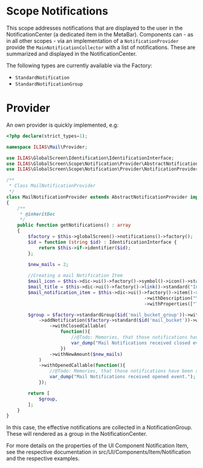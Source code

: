 Scope Notifications
===================
This scope addresses notifications that are displayed to the user in the NotificationCenter (a dedicated item in the MetaBar). 
Components can - as in all other scopes - via an implementation of a `NotificationProvider` provide the `MainNotificationCollector` with a list of notifications. 
These are summarized and displayed in the NotificationCenter.

The following types are currently available via the Factory:

- `StandardNotification`
- `StandardNotificationGroup`

# Provider

An own provider is quickly implemented, e.g:

```php
<?php declare(strict_types=1);

namespace ILIAS\Mail\Provider;

use ILIAS\GlobalScreen\Identification\IdentificationInterface;
use ILIAS\GlobalScreen\Scope\Notification\Provider\AbstractNotificationProvider;
use ILIAS\GlobalScreen\Scope\Notification\Provider\NotificationProvider;

/**
 * Class MailNotificationProvider
 */
class MailNotificationProvider extends AbstractNotificationProvider implements NotificationProvider
{
    /**
     * @inheritDoc
     */
    public function getNotifications() : array
    {
        $factory = $this->globalScreen()->notifications()->factory();
        $id = function (string $id) : IdentificationInterface {
            return $this->if->identifier($id);
        };

		$new_mails = 2;
		
        //Creating a mail Notification Item
        $mail_icon = $this->dic->ui()->factory()->symbol()->icon()->standard("mail","mail");
        $mail_title = $this->dic->ui()->factory()->link()->standard("Inbox", 'ilias.php?baseClass=ilMailGUI');
        $mail_notification_item = $this->dic->ui()->factory()->item()->notification($mail_title,$mail_icon)
                                                   ->withDescription("You have $new_mails Mails.")
                                                   ->withProperties(["Time" => "3 days ago"]);

        $group = $factory->standardGroup($id('mail_bucket_group'))->withTitle($this->dic->language()->txt('mail'))
            ->addNotification($factory->standard($id('mail_bucket'))->withNotificationItem($mail_notification_item)                                                      
                ->withClosedCallable(
                    function(){
                        //@Todo: Memories, that those notifications have been closed.
                        var_dump("Mail Notifications received closed event.");
                    })
                ->withNewAmount($new_mails)
            )
            ->withOpenedCallable(function(){
                //@Todo: Memories, that those notifications have been seen.
                var_dump("Mail Notifications received opened event.");
            });

        return [
            $group,
        ];
    }
}


```

In this case, the effective notifications are collected in a NotificationGroup. These will rendered as a group in the NotificationCenter.

For more details on the properties of the UI Component Notification Item, see the respective documentation in src/UI/Components/Item/Notification
and the respective examples.
